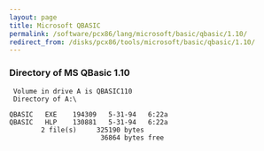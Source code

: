 ```yaml
---
layout: page
title: Microsoft QBASIC
permalink: /software/pcx86/lang/microsoft/basic/qbasic/1.10/
redirect_from: /disks/pcx86/tools/microsoft/basic/qbasic/1.10/
---
```


### Directory of MS QBasic 1.10

     Volume in drive A is QBASIC110
     Directory of A:\

    QBASIC   EXE    194309   5-31-94   6:22a
    QBASIC   HLP    130881   5-31-94   6:22a
            2 file(s)     325190 bytes
                           36864 bytes free

